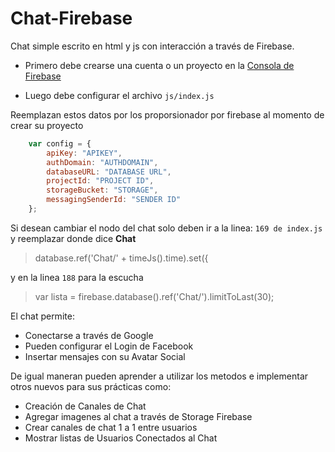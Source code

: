 # Chat-Firebase
Chat simple escrito en html y js con interacción a través de Firebase.

* Primero debe crearse una cuenta o un proyecto en la [Consola de Firebase](https://console.firebase.google.com/u/1/)

* Luego debe configurar el archivo `js/index.js`

Reemplazan estos datos por los proporsionador por firebase al momento de crear su proyecto
```javascript
    var config = {
        apiKey: "APIKEY",
        authDomain: "AUTHDOMAIN",
        databaseURL: "DATABASE URL",
        projectId: "PROJECT ID",
        storageBucket: "STORAGE",
        messagingSenderId: "SENDER ID"
    };
  ```

  Si desean cambiar el nodo del chat solo deben ir a la linea:
  `169 de index.js`
  y reemplazar donde dice __Chat__

  > database.ref('Chat/' + timeJs().time).set({

y en la linea `188` para la escucha

> var lista = firebase.database().ref('Chat/').limitToLast(30);

El chat permite:

* Conectarse a través de Google
* Pueden configurar el Login de Facebook
* Insertar mensajes con su Avatar Social

De igual maneran pueden aprender a utilizar los metodos e implementar otros nuevos para sus prácticas como:

* Creación de Canales de Chat
* Agregar imagenes al chat a través de Storage Firebase
* Crear canales de chat 1 a 1 entre usuarios
* Mostrar listas de Usuarios Conectados al Chat

